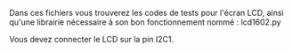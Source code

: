 Dans ces fichiers vous trouverez les codes de tests pour l'écran LCD,
ainsi qu'une librairie nécessaire à son bon fonctionnement nommé : lcd1602.py

Vous devez connecter le LCD sur la pin I2C1.  



